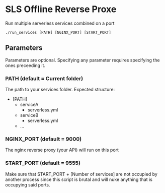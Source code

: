 # SLS Offline Reverse Proxe

Run multiple serverless services combined on a port

```
./run_services [PATH] [NGINX_PORT] [START_PORT]
```

## Parameters
Parameters are optional. Specifying any parameter requires specifying the ones preceeding it.

### PATH (default = Current folder)
The path to your services folder.
Expected structure:
* [PATH]
  * serviceA
    * serverless.yml
  * serviceB
    * serverless.yml
  * ...

### NGINX_PORT (default = 9000)
The nginx reverse proxy (your API) will run on this port

### START_PORT (default = 9555)
Make sure that START_PORT + [Number of services] are not occupied by another process since this script is brutal and will nuke anything that is occupying said ports.